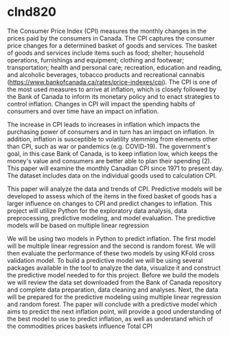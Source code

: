 # cInd820
The Consumer Price Index (CPI) measures the monthly changes in the prices paid by the consumers in Canada. The CPI captures the consumer price changes for a determined basket of goods and services. The basket of goods and services include items such as food; shelter; household operations, furnishings and equipment; clothing and footwear; transportation; health and personal care; recreation, education and reading, and alcoholic beverages, tobacco products and recreational cannabis (https://www.bankofcanada.ca/rates/price-indexes/cpi). The CPI is one of the most used measures to arrive at inflation, which is closely followed by the Bank of Canada to inform its monetary policy and to enact strategies to control inflation.  Changes in CPI will impact the spending habits of consumers and over time have an impact on inflation. 

The increase in CPI leads to increases in inflation which impacts the purchasing power of consumers and in turn has an impact on inflation. In addition, inflation is susceptible to volatility stemming from elements other than CPI, such as war or pandemics (e.g. COVID-19). The government's goal, in this case Bank of Canada, is to keep inflation low, which keeps the money's value and consumers are better able to plan their spending (2).
This paper will examine the monthly Canadian CPI since 1971 to present day. The dataset includes data on the individual goods used to calculation CPI. 

This paper will analyze the data and trends of CPI. Predictive models will be developed to assess which of the items in the fixed basket of goods has a larger influence on changes to CPI and predict changes to inflation. 
This project will utilize Python for the exploratory data analysis, data preprocessing, predictive modeling, and model evaluation. The predictive models will be based on multiple linear regression 

We will be using two models in Python to predict inflation. The first model will be multiple linear regression and the second is random forest. We will then evaluate the performance of these two models by using KFold cross validation model. To build a predictive model we will be using several packages available in the tool to analyze the data, visualize it and construct the predictive model needed to for this project. Before we build the models we will review the data set downloaded from the Bank of Canada repository and complete data preparation, data cleaning and analyses. Next, the data will be prepared for the predictive modeling using multiple linear regression and random forest. 
The paper will conclude with a predictive model which aims to predict the next inflation point, will provide a good understanding of the best model to use to predict inflation, as well as understand which of the commodities prices baskets influence Total CPI


